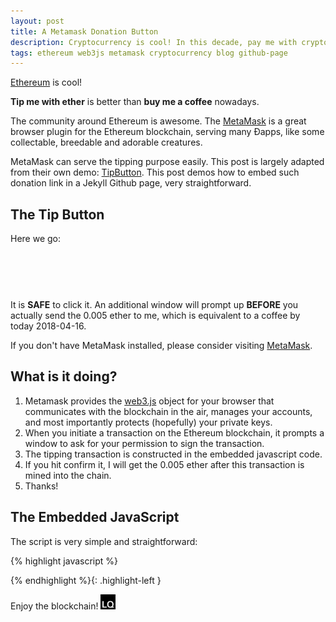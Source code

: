 ```yaml
---
layout: post
title: A Metamask Donation Button
description: Cryptocurrency is cool! In this decade, pay me with cryptocurrencies will probably replace the old-fashioned buy me a coffee. In this post, I tried to embedded a donation button in the Jekyll blog page. If the user's browser accidentally has a MetaMask installed, he/she can tip me with a wei or an ether!
tags: ethereum web3js metamask cryptocurrency blog github-page
---
```



<style>
.tip-button {
  width: 297px;
  height: 49px;
  margin: 20px;
  background-size: 100%;
  background-image: url('/public/image/metamask-off.png');
  cursor: pointer;
}
.tip-button:hover {
  background-image: url('/public/image/metamask-over.png');
}
.tip-button:active {
  background-image: url('/public/image/metamask-off.png');
}
</style>


<style>
.highlight-left {margin-left: 0}
</style>




[Ethereum](https://www.ethereum.org/) is cool! 

**Tip me with ether** is better than **buy me a coffee** nowadays. 

The community around Ethereum is awesome. The [MetaMask]((https://metmask.io)) is a great browser plugin for the Ethereum blockchain, serving many Ðapps, like some collectable, breedable and adorable creatures. 

MetaMask can serve the tipping purpose easily. This post is largely adapted from their own demo: [TipButton](https://github.com/MetaMask/TipButton). This post demos how to embed such donation link in a Jekyll Github page, very straightforward.



## The Tip Button

Here we go:

<div class="tip-button"></div>

It is **SAFE** to click it. An additional window will prompt up **BEFORE** you actually send the 0.005 ether to me, which is equivalent to a coffee by today 2018-04-16.

If you don't have MetaMask installed, please consider visiting [MetaMask](https://metmask.io).

## What is it doing?

1. Metamask provides the [web3.js](https://github.com/ethereum/web3.js/) object for your browser that communicates with the blockchain in the air, manages your accounts, and most importantly protects (hopefully) your private keys.
2. When you initiate a transaction on the Ethereum blockchain, it prompts a window to ask for your permission to sign the transaction.
3. The tipping transaction is constructed in the embedded javascript code.
4. If you hit confirm it, I will get the 0.005 ether after this transaction is mined into the chain.
5. Thanks!

## The Embedded JavaScript

The script is very simple and straightforward:

{% highlight javascript %}
<script>
var tipButton = document.querySelector('.tip-button');
tipButton.addEventListener('click', function() {
  if (typeof web3 === 'undefined') {
    return alert('You need to install MetaMask to use this feature.')
  }
  var user_address = web3.eth.accounts[0];
  if (typeof user_address === 'undefined') {
    return alert('You need to log in MetaMask to use this feature.')
  }
  web3.eth.sendTransaction({
    to: "0x01eD38686432FFc8082D622A7a73c97dd4F3502b",
    from: user_address,
    value: web3.toWei('0.005', 'ether'),
  }, function (err, transactionHash) {
    if (err) return alert('Thanks for trying out!');
    alert('Thanks for the generosity!!');
  })
})
</script>
{% endhighlight %}{: .highlight-left }



Enjoy the blockchain! <img class="inline" src="/public/LQ144x144.png" alt="LQ" style="width:1.5rem;height:1.5rem;" />






<script>
var tipButton = document.querySelector('.tip-button');
tipButton.addEventListener('click', function() {
  if (typeof web3 === 'undefined') {
    return alert('You need to install MetaMask to use this feature.')
  }
  var user_address = web3.eth.accounts[0];
  if (typeof user_address === 'undefined') {
    return alert('You need to log in MetaMask to use this feature.')
  }
  web3.eth.sendTransaction({
    to: "0x01eD38686432FFc8082D622A7a73c97dd4F3502b",
    from: user_address,
    value: web3.toWei('0.005', 'ether'),
  }, function (err, transactionHash) {
    if (err) return alert('Thanks for trying out!');
    alert('Thanks for the generosity!!');
  })
})
</script>


